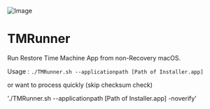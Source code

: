 ![Image](https://farm9.staticflickr.com/8729/28858045186_7e6ee00907_o.png)

# TMRunner
Run Restore Time Machine App from non-Recovery macOS.

Usage : `./TMRunner.sh --applicationpath [Path of Installer.app]`

or want to process quickly (skip checksum check)

'./TMRunner.sh --applicationpath [Path of Installer.app] -noverify'
